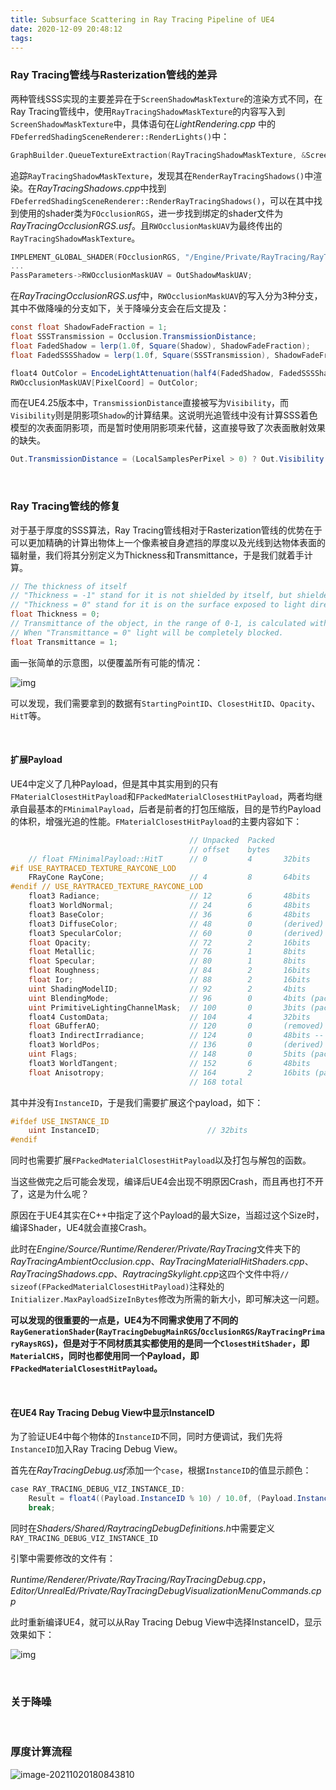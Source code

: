 ```yaml
---
title: Subsurface Scattering in Ray Tracing Pipeline of UE4
date: 2020-12-09 20:48:12
tags:
---
```




### Ray Tracing管线与Rasterization管线的差异

两种管线SSS实现的主要差异在于`ScreenShadowMaskTexture`的渲染方式不同，在Ray Tracing管线中，使用`RayTracingShadowMaskTexture`的内容写入到`ScreenShadowMaskTexture`中，具体语句在*LightRendering.cpp* 中的`FDeferredShadingSceneRenderer::RenderLights()`中：

```c++
GraphBuilder.QueueTextureExtraction(RayTracingShadowMaskTexture, &ScreenShadowMaskTexture);
```

追踪`RayTracingShadowMaskTexture`，发现其在`RenderRayTracingShadows()`中渲染。在*RayTracingShadows.cpp*中找到`FDeferredShadingSceneRenderer::RenderRayTracingShadows()`，可以在其中找到使用的shader类为`FOcclusionRGS`，进一步找到绑定的shader文件为*RayTracingOcclusionRGS.usf*。且`RWOcclusionMaskUAV`为最终传出的`RayTracingShadowMaskTexture`。

```c++
IMPLEMENT_GLOBAL_SHADER(FOcclusionRGS, "/Engine/Private/RayTracing/RayTracingOcclusionRGS.usf", "OcclusionRGS", SF_RayGen);
...
PassParameters->RWOcclusionMaskUAV = OutShadowMaskUAV;
```

在*RayTracingOcclusionRGS.usf*中，`RWOcclusionMaskUAV`的写入分为3种分支，其中不做降噪的分支如下，关于降噪分支会在后文提及：

```glsl
const float ShadowFadeFraction = 1;
float SSSTransmission = Occlusion.TransmissionDistance;
float FadedShadow = lerp(1.0f, Square(Shadow), ShadowFadeFraction);
float FadedSSSShadow = lerp(1.0f, Square(SSSTransmission), ShadowFadeFraction);

float4 OutColor = EncodeLightAttenuation(half4(FadedShadow, FadedSSSShadow, FadedShadow, FadedSSSShadow));
RWOcclusionMaskUAV[PixelCoord] = OutColor;
```

而在UE4.25版本中，`TransmissionDistance`直接被写为`Visibility`，而`Visibility`则是阴影项`Shadow`的计算结果。这说明光追管线中没有计算SSS着色模型的次表面阴影项，而是暂时使用阴影项来代替，这直接导致了次表面散射效果的缺失。

```glsl
Out.TransmissionDistance = (LocalSamplesPerPixel > 0) ? Out.Visibility / LocalSamplesPerPixel : Out.Visibility;
```

<br>



### Ray Tracing管线的修复

对于基于厚度的SSS算法，Ray Tracing管线相对于Rasterization管线的优势在于可以更加精确的计算出物体上一个像素被自身遮挡的厚度以及光线到达物体表面的辐射量，我们将其分别定义为Thickness和Transmittance，于是我们就着手计算。

```glsl
// The thickness of itself
// "Thickness = -1" stand for it is not shielded by itself, but shielded by others;
// "Thickness = 0" stand for it is on the surface exposed to light directly, not shielded by anything.
float Thickness = 0;
// Transmittance of the object, in the range of 0-1, is calculated with opacity of each object.
// When "Transmittance = 0" light will be completely blocked.
float Transmittance = 1;
```

画一张简单的示意图，以便覆盖所有可能的情况：

![img](https://raw.githubusercontent.com/DiaryChris/typora-image/master/typora202012/09/175733-521194.png)

可以发现，我们需要拿到的数据有`StartingPointID`、`ClosestHitID`、`Opacity`、`HitT`等。



<br>

#### 扩展Payload

UE4中定义了几种Payload，但是其中其实用到的只有`FMaterialClosestHitPayload`和`FPackedMaterialClosestHitPayload`，两者均继承自最基本的`FMinimalPayload`，后者是前者的打包压缩版，目的是节约Payload的体积，增强光追的性能。`FMaterialClosestHitPayload`的主要内容如下：

```glsl
										// Unpacked  Packed
										// offset    bytes
	// float FMinimalPayload::HitT		// 0         4       32bits
#if USE_RAYTRACED_TEXTURE_RAYCONE_LOD
	FRayCone RayCone;					// 4         8       64bits
#endif // USE_RAYTRACED_TEXTURE_RAYCONE_LOD
	float3 Radiance;					// 12        6       48bits
	float3 WorldNormal;					// 24        6       48bits
	float3 BaseColor;					// 36        6       48bits
	float3 DiffuseColor;				// 48        0       (derived)
	float3 SpecularColor;				// 60        0       (derived)
	float Opacity;						// 72        2       16bits
	float Metallic;						// 76        1       8bits
	float Specular;						// 80        1       8bits
	float Roughness;					// 84        2       16bits
	float Ior;							// 88        2       16bits
	uint ShadingModelID;				// 92        2       4bits
	uint BlendingMode;					// 96        0       4bits (packed with ShadingModelID)
	uint PrimitiveLightingChannelMask;	// 100       0       3bits (packed with ShadingModelID)
	float4 CustomData;					// 104       4       32bits
	float GBufferAO;					// 120       0       (removed)
	float3 IndirectIrradiance;			// 124       0       48bits -- gbuffer only has float payload and there are truncation HLSL warnings
	float3 WorldPos;					// 136       0       (derived)
	uint Flags;							// 148       0       5bits (packed with ShadingModelID)
	float3 WorldTangent;				// 152       6       48bits
	float Anisotropy;					// 164       2       16bits (packed with WorldTangent)
										// 168 total
```

其中并没有`InstanceID`，于是我们需要扩展这个payload，如下：

```glsl
#ifdef USE_INSTANCE_ID
	uint InstanceID;						// 32bits
#endif
```

同时也需要扩展`FPackedMaterialClosestHitPayload`以及打包与解包的函数。

当这些做完之后可能会发现，编译后UE4会出现不明原因Crash，而且再也打不开了，这是为什么呢？

原因在于UE4其实在C++中指定了这个Payload的最大Size，当超过这个Size时，编译Shader，UE4就会直接Crash。

此时在*Engine/Source/Runtime/Renderer/Private/RayTracing*文件夹下的*RayTracingAmbientOcclusion.cpp*、*RayTracingMaterialHitShaders.cpp*、*RayTracingShadows.cpp*、*RaytracingSkylight.cpp*这四个文件中将`// sizeof(FPackedMaterialClosestHitPayload)`注释处的`Initializer.MaxPayloadSizeInBytes`修改为所需的新大小，即可解决这一问题。

**可以发现的很重要的一点是，UE4为不同需求使用了不同的`RayGenerationShader`(`RayTracingDebugMainRGS`/`OcclusionRGS`/`RayTracingPrimaryRaysRGS`)，但是对于不同材质其实都使用的是同一个`ClosestHitShader`，即`MaterialCHS`，同时也都使用同一个Payload，即`FPackedMaterialClosestHitPayload`。**

<br>

#### 在UE4 Ray Tracing Debug View中显示InstanceID

为了验证UE4中每个物体的`InstanceID`不同，同时方便调试，我们先将`InstanceID`加入Ray Tracing Debug View。

首先在*RayTracingDebug.usf*添加一个`case`，根据`InstanceID`的值显示颜色：

```glsl
case RAY_TRACING_DEBUG_VIZ_INSTANCE_ID:
    Result = float4((Payload.InstanceID % 10) / 10.0f, (Payload.InstanceID % 5) / 5.0f, (Payload.InstanceID % 3) / 3.0f, 1.0f);
    break;
```

同时在*Shaders/Shared/RaytracingDebugDefinitions.h*中需要定义`RAY_TRACING_DEBUG_VIZ_INSTANCE_ID`

引擎中需要修改的文件有：

*Runtime/Renderer/Private/RayTracing/RayTracingDebug.cpp*，*Editor/UnrealEd/Private/RayTracingDebugVisualizationMenuCommands.cpp*

此时重新编译UE4，就可以从Ray Tracing Debug View中选择InstanceID，显示效果如下：

![img](https://raw.githubusercontent.com/DiaryChris/typora-image/master/typora202012/09/181825-496602.png)

<br>



### 关于降噪



<br>

### 厚度计算流程

![image-20211020180843810](https://raw.githubusercontent.com/DiaryChris/typora-image/master/typora202110/20/180844-88438.png)



<br>